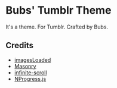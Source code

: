 Bubs' Tumblr Theme
==================

It's a theme. For Tumblr. Crafted by Bubs.

Credits
-------

- [imagesLoaded](http://imagesloaded.desandro.com/)
- [Masonry](http://masonry.desandro.com/)
- [infinite-scroll](https://github.com/infinite-scroll/infinite-scroll)
- [NProgress.js](http://ricostacruz.com/nprogress/)

